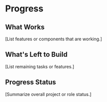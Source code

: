# Progress

## What Works
[List features or components that are working.]

## What's Left to Build
[List remaining tasks or features.]

## Progress Status
[Summarize overall project or role status.] 